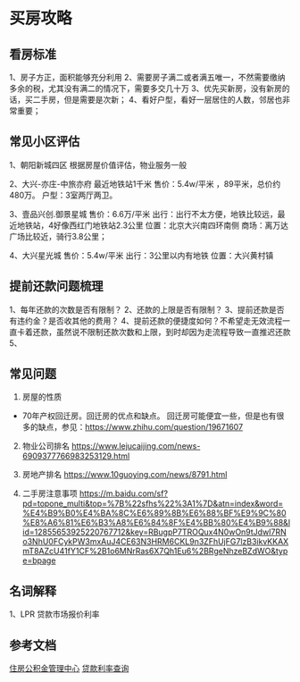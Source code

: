 # 买房攻略

## 看房标准
1、房子方正，面积能够充分利用
2、需要房子满二或者满五唯一，不然需要缴纳多余的税，尤其没有满二的情况下，需要多交几十万
3、优先买新房，没有新房的话，买二手房，但是需要是次新；
4、看好户型，看好一层居住的人数，邻居也非常重要；

## 常见小区评估
1、朝阳新城四区
根据房屋价值评估，物业服务一般

2、大兴-亦庄-中旅亦府
最近地铁站1千米
售价：5.4w/平米 ，89平米，总价约480万。
户型：3室两厅两卫。

3、壹品兴创.御景星城
售价：6.6万/平米
出行：出行不太方便，地铁比较远，最近地铁站，4好像西红门地铁站2.3公里
位置：北京大兴南四环南侧
商场：离万达广场比较近，骑行3.8公里；

4、大兴星光城
售价：5.4w/平米
出行：3公里以内有地铁
位置：大兴黄村镇

## 提前还款问题梳理
1、每年还款的次数是否有限制？
2、还款的上限是否有限制？
3、提前还款是否有违约金？是否收其他的费用？
4、提前还款的便捷度如何？不希望走无效流程一直卡着还款，虽然说不限制还款次数和上限，到时却因为走流程导致一直推迟还款
5、


## 常见问题
1. 房屋的性质
- 70年产权回迁房。回迁房的优点和缺点。
回迁房可能便宜一些，但是也有很多的缺点，参见：https://www.zhihu.com/question/19671607

2. 物业公司排名
https://www.lejucaijing.com/news-6909377766983253129.html

3. 房地产排名
https://www.10guoying.com/news/8791.html

4. 二手房注意事项
https://m.baidu.com/sf?pd=topone_multi&top=%7B%22sfhs%22%3A1%7D&atn=index&word=%E4%B9%B0%E4%BA%8C%E6%89%8B%E6%88%BF%E9%9C%80%E8%A6%81%E6%B3%A8%E6%84%8F%E4%BB%80%E4%B9%88&lid=12855653925220767712&key=RBugpP7TROQux4N0wOn9tJdwI7RNo3NhU0FCykPW3mxAuJ4CE63N3HRM6CKL9n3ZFhUjFG7lzB3ikvKKAXmT8AZcU41fY1CF%2B1o6MNrRas6X7Qh1Eu6%2BRgeNhzeBZdWO&type=bpage

## 名词解释
1、LPR
贷款市场报价利率

## 参考文档
[住房公积金管理中心](https://gjj.beijing.gov.cn/)
[贷款利率查询](https://www.bankofchina.com/fimarkets/lilv/fd32/201310/t20131031_2591219.html)